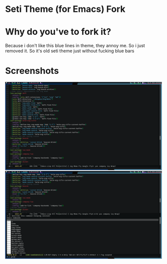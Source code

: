 Seti Theme (for Emacs) Fork
======================
# Why do you've to fork it?
Because i don't like this blue lines in theme, they annoy me. So i just removed it. So it's old seti theme just without fucking blue bars

# Screenshots
![UI](/img/seti.png)
![Helm](/img/seti-helm.png)

